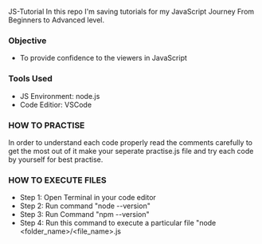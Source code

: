 
JS-Tutorial
In this repo I'm saving tutorials for my JavaScript Journey From Beginners to Advanced level.

### Objective 
 
- To provide confidence to the viewers in JavaScript 

### Tools Used 

- JS Environment: node.js 
- Code Editior: VSCode 

### HOW TO PRACTISE 
In order to understand each code properly read the comments carefully 
to get the most out of it make your seperate practise.js file and try each code by yourself for best practise. 

### HOW TO EXECUTE FILES 
- Step 1: Open Terminal in your code editor 
- Step 2: Run command "node --version"
- Step 3: Run Command "npm --version"
- Step 4: Run this command to execute a particular file "node <folder_name>/<file_name>.js

